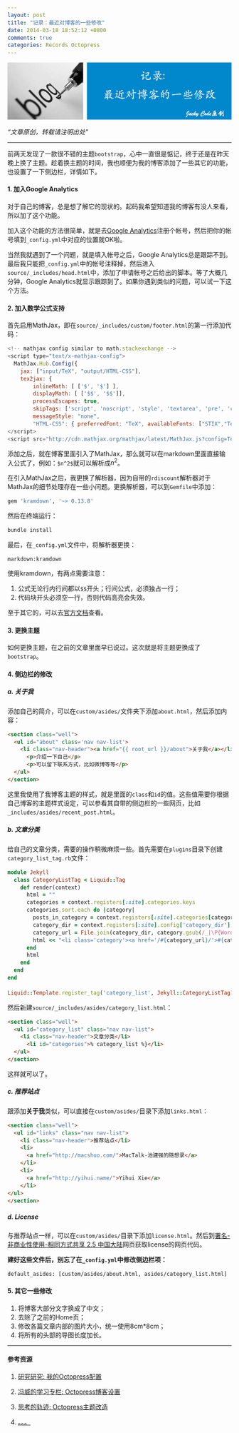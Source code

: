 ```yaml
---
layout: post
title: "记录：最近对博客的一些修改"
date: 2014-03-18 18:52:12 +0800
comments: true
categories: Records Octopress
---
```


![ariticle 11](/images/article/article11.jpg)
<!-- more -->

*“文章原创，转载请注明出处”*

***

前两天发现了一款很不错的主题`bootstrap`，心中一直很是惦记，终于还是在昨天晚上换了主题。趁着换主题的时间，我也顺便为我的博客添加了一些其它的功能，也设置了一下侧边栏，详情如下。

#### 1. 加入Google Analytics
对于自己的博客，总是想了解它的现状的。起码我希望知道我的博客有没人来看，所以加了这个功能。

加入这个功能的方法很简单，就是去[Google Analytics](http://www.google.com/analytics/)注册个帐号，然后把你的帐号填到`_config.yml`中对应的位置就OK啦。

当然我就遇到了一个问题，就是填入帐号之后，Google Analytics总是跟踪不到。最后我只能把`_config.yml`中的帐号注释掉，然后进入`source/_includes/head.html`中，添加了申请帐号之后给出的脚本。等了大概几分钟，Google Analytics就显示跟踪到了。如果你遇到类似的问题，可以试一下这个方法。

#### 2. 加入数学公式支持

首先启用MathJax，即在`source/_includes/custom/footer.html`的第一行添加代码：

``` javascript
<!-- mathjax config similar to math.stackexchange -->
<script type="text/x-mathjax-config">
  MathJax.Hub.Config({
    jax: ["input/TeX", "output/HTML-CSS"],
    tex2jax: {
    	inlineMath: [ ['$', '$'] ],
    	displayMath: [ ['$$', '$$']],
    	processEscapes: true,
    	skipTags: ['script', 'noscript', 'style', 'textarea', 'pre', 'code'] },
    	messageStyle: "none",
    	"HTML-CSS": { preferredFont: "TeX", availableFonts: ["STIX","TeX"] } });
</script>
<script src="http://cdn.mathjax.org/mathjax/latest/MathJax.js?config=TeX-AMS_HTML" type="text/javascript"></script>
```

添加之后，就在博客里面引入了MathJax，那么就可以在markdown里面直接输入公式了，例如：`$n^2$`就可以解析成$n^2$。

在引入MathJax之后，我更换了解析器，因为自带的`rdiscount`解析器对于MathJax的细节处理存在一些小问题。更换解析器，可以到`Gemfile`中添加：

``` ruby
gem 'kramdown', '~> 0.13.8'
```

然后在终端运行：

``` ruby
bundle install
```

最后，在`_config.yml`文件中，将解析器更换：

```
markdown:kramdown
```

使用kramdown，有两点需要注意：

1. 公式无论行内行间都以`$$`开头；行间公式，必须独占一行；
2. 代码块开头必须空一行，否则代码高亮会失效。

至于其它的，可以去[官方文档](http://kramdown.rubyforge.org/syntax.html)查看。

#### 3. 更换主题
如何更换主题，在之前的文章里面早已说过。这次就是将主题更换成了`bootstrap`。

#### 4. 侧边栏的修改

##### a. 关于我
添加自己的简介，可以在`custom/asides/`文件夹下添加`about.html`，然后添加内容：

``` html
<section class="well">
  <ul id="about" class='nav nav-list'>
    <li class="nav-header"><a href="{{ root_url }}/about">关于我</a></li>
      <p>介绍一下自己</p>
      <p>可以留下联系方式，比如微博等等</p>
  </ul>
</section>
```

这里我使用了我博客主题的样式，就是里面的`class`和`id`的值。这些值需要你根据自己博客的主题样式设定，可以参看其自带的侧边栏的一些网页，比如`_includes/asides/recent_post.html`。

##### b. 文章分类
给自己的文章分类，需要的操作稍微麻烦一些。首先需要在`plugins`目录下创建`category_list_tag.rb`文件：

``` ruby
module Jekyll
  class CategoryListTag < Liquid::Tag
    def render(context)
      html = ""
      categories = context.registers[:site].categories.keys
      categories.sort.each do |category|
        posts_in_category = context.registers[:site].categories[category].size
        category_dir = context.registers[:site].config['category_dir']
        category_url = File.join(category_dir, category.gsub(/_|\P{Word}/, '-').gsub(/-{2,}/, '-').downcase)
        html << "<li class='category'><a href='/#{category_url}/'>#{category} (#{posts_in_category})</a></li>\n"
      end
      html
    end
  end
end

Liquid::Template.register_tag('category_list', Jekyll::CategoryListTag)
```

然后新建`source/_includes/asides/category_list.html`：

``` html
<section class="well">
  <ul id="category_list" class="nav nav-list">
    <li class="nav-header">文章分类</li>
      <li id="categories">% category_list %}</li>
  </ul>
</section>
```

这样就可以了。

##### c. 推荐站点
跟添加**关于我**类似，可以直接在`custom/asides/`目录下添加`links.html`：

``` html
<section class="well">
  <ul id="links" class="nav nav-list">
    <li class="nav-header">推荐站点</li>
    <li>
      <a href="http://macshuo.com/">MacTalk-池建强的随想录</a>
    </li>
    <li>
      <a href="http://yihui.name/">Yihui Xie</a>
    </li>
</ul>
</section>
```

##### d. License
与推荐站点一样，可以在`custom/asides/`目录下添加`license.html`。然后到[署名-非商业性使用-相同方式共享 2.5 中国大陆](http://creativecommons.org/licenses/by-nc-sa/2.5/cn/)网页获取license的网页代码。

**建好这些文件后，别忘了在`_config.yml`中修改侧边栏项：**

```
default_asides: [custom/asides/about.html, asides/category_list.html]
```

#### 5. 其它一些修改

1. 将博客大部分文字换成了中文；
2. 去除了之前的Home页；
3. 修改各篇文章内部的图片大小，统一使用8cm*8cm；
4. 将所有的头部的导图长度加长。

***

#### 参考资源

1. [研究研究: 我的Octopress配置](http://www.yanjiuyanjiu.com/blog/20130402/)

2. [冯威的学习专栏: Octopress博客设置](http://www.cnblogs.com/oec2003/archive/2013/05/31/3109577.html)

3. [思考的轨迹: Octopress主题改造](http://shanewfx.github.io/blog/2012/08/13/improve-blog-theme/)

4. [。。。](https://www.google.com.hk/search?newwindow=1&safe=strict&espv=210&es_sm=119&q=octopress%E6%95%99%E7%A8%8B&oq=octopress%E6%95%99%E7%A8%8B&gs_l=serp.12..35i39.5308.6241.0.8806.10.8.0.0.0.1.237.921.0j3j2.5.0....0...1c.1j4.35.serp..6.4.789.PMKW2jRRdPI)